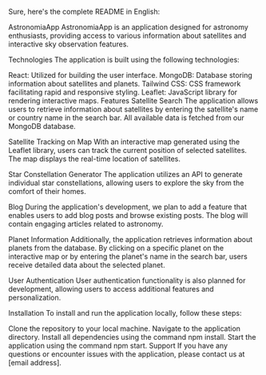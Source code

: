 
Sure, here's the complete README in English:

AstronomiaApp
AstronomiaApp is an application designed for astronomy enthusiasts, providing access to various information about satellites and interactive sky observation features.

Technologies
The application is built using the following technologies:

React: Utilized for building the user interface.
MongoDB: Database storing information about satellites and planets.
Tailwind CSS: CSS framework facilitating rapid and responsive styling.
Leaflet: JavaScript library for rendering interactive maps.
Features
Satellite Search
The application allows users to retrieve information about satellites by entering the satellite's name or country name in the search bar. All available data is fetched from our MongoDB database.

Satellite Tracking on Map
With an interactive map generated using the Leaflet library, users can track the current position of selected satellites. The map displays the real-time location of satellites.

Star Constellation Generator
The application utilizes an API to generate individual star constellations, allowing users to explore the sky from the comfort of their homes.

Blog
During the application's development, we plan to add a feature that enables users to add blog posts and browse existing posts. The blog will contain engaging articles related to astronomy.

Planet Information
Additionally, the application retrieves information about planets from the database. By clicking on a specific planet on the interactive map or by entering the planet's name in the search bar, users receive detailed data about the selected planet.

User Authentication
User authentication functionality is also planned for development, allowing users to access additional features and personalization.


Installation
To install and run the application locally, follow these steps:

Clone the repository to your local machine.
Navigate to the application directory.
Install all dependencies using the command npm install.
Start the application using the command npm start.
Support
If you have any questions or encounter issues with the application, please contact us at [email address].
